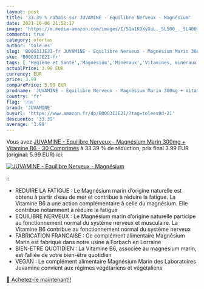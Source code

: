 ```yaml
---
layout: post
title: '33.39 % rabais sur JUVAMINE - Equilibre Nerveux - Magnésium'
date: 2021-10-06 21:52:17
image: 'https://m.media-amazon.com/images/I/51a1KOXyXuL._SL500_._SL400_.jpg'
comments: true
category: ofertas
author: 'tole.es'
slug: 'B00G3IJE2I-fr JUVAMINE - Equilibre Nerveux - Magnésium Marin 300mg +...'
sku: 'B00G3IJE2I-fr'
tags: [ 'Hygiène et Santé','Magnésium','Minéraux','Vitamines, minéraux et compléments','juvamine', ]
actualPrice: 3.99 EUR
currency: EUR
price: 3.99
comparePrice: 5.99 EUR
prodname: 'JUVAMINE - Equilibre Nerveux - Magnésium Marin 300mg + Vitamine B6 - 30 Comprimés'
country: 'fr'
flag: '🇫🇷'
brand: 'JUVAMINE'
buyurl: 'https://www.amazon.fr/dp/B00G3IJE2I/?tag=tolees0d-21'
descuento: '33.39'
average: '3.99'
---
```


Vous avez [JUVAMINE - Equilibre Nerveux - Magnésium Marin 300mg + Vitamine B6 - 30 Comprimés](https://www.amazon.fr/dp/B00G3IJE2I/?tag=tolees0d-21)  à  33.39 % de réduction, prix final  3.99 EUR (original: 5.99 EUR) ici:

[![JUVAMINE - Equilibre Nerveux - Magnésium](https://m.media-amazon.com/images/I/51a1KOXyXuL._SL500_._SL400_.jpg)](https://www.amazon.fr/dp/B00G3IJE2I/?tag=tolees0d-21)

ℹ️:

- REDUIRE LA FATIGUE : Le Magnésium marin d’origine naturelle est obtenu à partir d’eau de mer et contribue à réduire la fatigue. La Vitamine B6 a une action complémentaire à celle du magnésium. Elle contribue notamment à réduire la fatigue
- EQUILIBRE NERVEUX : Le Magnésium marin d’origine naturelle participe au fonctionnement normal du système nerveux et musculaire. La Vitamine B6 contribue au fonctionnement normal du système nerveux
- FABRICATION FRANCAISE : Ce complément alimentaire Magnésium Marin est fabriqué dans notre usine à Forbach en Lorraine
- BIEN-ETRE QUOTIDIEN : La Vitamine B6, associée au magnésium marin, est l’alliée de votre bien-être quotidien
- VEGAN : Le complément alimentaire Magnésium Marin des Laboratoires Juvamine convient aux régimes végétariens et végétaliens

[🛒 Achetez-le maintenant!!](https://www.amazon.fr/dp/B00G3IJE2I/?tag=tolees0d-21)
